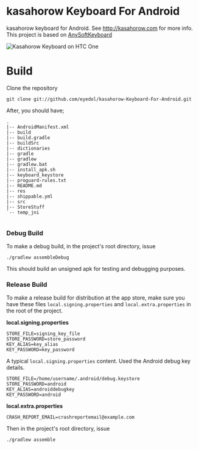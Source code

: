 kasahorow Keyboard For Android
==============================

kasahorow keyboard for Android. See http://kasahorow.com for more info. 
This project is based on [AnySoftKeyboard](https://github.com/AnySoftKeyboard/AnySoftKeyboard)

![Kasahorow Keyboard on HTC One](https://lh5.googleusercontent.com/-TOyx-zjPMzQ/Udu4AwTKt4I/AAAAAAAAJP0/WT5v9CKiD0g/s640/framed_Screenshot_2013-07-09-15-22-30.png)

Build
====

Clone the repository

`git clone git://github.com/eyedol/kasahorow-Keyboard-For-Android.git`


After, you should have;

```
.
|-- AndroidManifest.xml
|-- build
|-- build.gradle
|-- buildSrc
|-- dictionaries
|-- gradle
|-- gradlew
|-- gradlew.bat
|-- install_apk.sh
|-- keyboard_keystore
|-- proguard-rules.txt
|-- README.md
|-- res
|-- shippable.yml
|-- src
|-- StoreStuff
`-- temp_jni


```

### Debug Build

To make a debug  build, in the project's root directory, issue

`./gradlew assembleDebug`

This should build an unsigned apk for testing and debugging purposes.

### Release Build

To make a release build for distribution at the app store, make sure you have these files `local.signing.properties` and `local.extra.properties` in the root of the project.

**local.signing.properties**
```
STORE_FILE=signing_key_file
STORE_PASSWORD=store_password
KEY_ALIAS=key_alias
KEY_PASSWORD=key_password
```

A typical `local.signing.properties` content. Used the Android debug key details.
```
STORE_FILE=/home/username/.android/debug.keystore
STORE_PASSWORD=android
KEY_ALIAS=androiddebugkey
KEY_PASSWORD=android
```

**local.extra.properties**
```
CRASH_REPORT_EMAIL=crashreportemail@example.com
```

Then in the project's root directory, issue

`./gradlew assemble`
